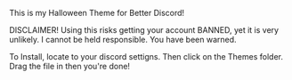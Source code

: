 

This is my Halloween Theme for Better Discord! 

DISCLAIMER!
Using this risks getting your account BANNED, yet it is very unlikely. I cannot be held responsible. You have been warned.

To Install, locate to your discord settigns. Then click on the Themes folder. Drag the file in then you're done!
